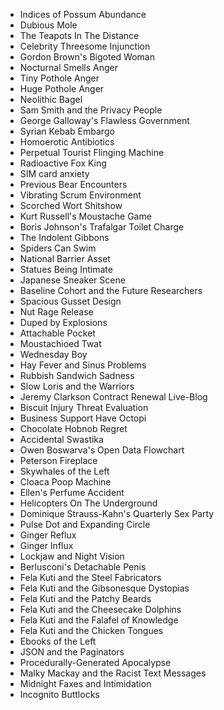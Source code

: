 * Indices of Possum Abundance
* Dubious Mole
* The Teapots In The Distance
* Celebrity Threesome Injunction
* Gordon Brown's Bigoted Woman 
* Nocturnal Smells Anger
* Tiny Pothole Anger
* Huge Pothole Anger
* Neolithic Bagel
* Sam Smith and the Privacy People
* George Galloway's Flawless Government
* Syrian Kebab Embargo
* Homoerotic Antibiotics
* Perpetual Tourist Flinging Machine
* Radioactive Fox King
* SIM card anxiety
* Previous Bear Encounters
* Vibrating Scrum Environment
* Scorched Wort Shitshow
* Kurt Russell's Moustache Game
* Boris Johnson's Trafalgar Toilet Charge
* The Indolent Gibbons
* Spiders Can Swim
* National Barrier Asset
* Statues Being Intimate
* Japanese Sneaker Scene
* Baseline Cohort and the Future Researchers
* Spacious Gusset Design
* Nut Rage Release
* Duped by Explosions
* Attachable Pocket
* Moustachioed Twat
* Wednesday Boy
* Hay Fever and Sinus Problems
* Rubbish Sandwich Sadness
* Slow Loris and the Warriors
* Jeremy Clarkson Contract Renewal Live-Blog
* Biscuit Injury Threat Evaluation
* Business Support Have Octopi
* Chocolate Hobnob Regret
* Accidental Swastika
* Owen Boswarva's Open Data Flowchart
* Peterson Fireplace
* Skywhales of the Left
* Cloaca Poop Machine
* Ellen's Perfume Accident
* Helicopters On The Underground
* Dominique Strauss-Kahn's Quarterly Sex Party
* Pulse Dot and Expanding Circle
* Ginger Reflux
* Ginger Influx
* Lockjaw and Night Vision
* Berlusconi's Detachable Penis
* Fela Kuti and the Steel Fabricators
* Fela Kuti and the Gibsonesque Dystopias
* Fela Kuti and the Patchy Beards
* Fela Kuti and the Cheesecake Dolphins
* Fela Kuti and the Falafel of Knowledge
* Fela Kuti and the Chicken Tongues
* Ebooks of the Left
* JSON and the Paginators
* Procedurally-Generated Apocalypse
* Malky Mackay and the Racist Text Messages
* Midnight Faxes and Intimidation
* Incognito Buttlocks 

